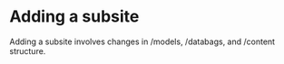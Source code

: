 # Adding a subsite

Adding a subsite involves changes in /models, /databags, and /content structure.